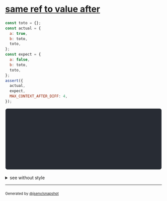 # [same ref to value after](../../ref.test.js#L81)

```js
const toto = {};
const actual = {
  a: true,
  b: toto,
  toto,
};
const expect = {
  a: false,
  b: toto,
  toto,
};
assert({
  actual,
  expect,
  MAX_CONTEXT_AFTER_DIFF: 4,
});
```

![img](throw.svg)

<details>
  <summary>see without style</summary>

```console
AssertionError: actual and expect are different

actual: {
  a: true,
  b: {},
  toto: actual.b,
}
expect: {
  a: false,
  b: {},
  toto: expect.b,
}
```

</details>


---

<sub>
  Generated by <a href="https://github.com/jsenv/core/tree/main/packages/tooling/snapshot">@jsenv/snapshot</a>
</sub>
